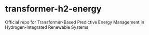 # transformer-h2-energy
Official repo for Transformer-Based Predictive Energy Management in Hydrogen-Integrated Renewable Systems
